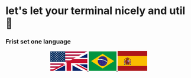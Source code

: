 # let's let your terminal nicely and util 🐧

### Frist set one language

<div align="center" id="flags"> 
<a href="En/EN.md">
<img width="100" heigth="80" src="imgs/UK.svg">
</a>
<a href="Br/BR.md">
<img width="75" heigth="80" src="imgs/Brasil.png">
</a>
<a href="Es/ES.md">
<img width="80" heigth="80" src="imgs/Spain.svg">
</a>
</div>
